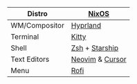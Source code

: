 | **Distro**    | [**NixOS**](https://nixos.org/)                                                                |
|---------------|------------------------------------------------------------------------------------------------|
| WM/Compositor | [Hyprland](https://github.com/hyprwm/Hyprland)                                                 |
| Terminal      | [Kitty](https://github.com/kovidgoyal/kitty)                                                   |
| Shell         | [Zsh](https://wiki.archlinux.org/title/zsh) + [Starship](https://github.com/starship/starship) |
| Text Editors  | [Neovim](https://github.com/neovim/neovim) & [Cursor](https://cursor.sh/)                      |
| Menu          | [Rofi](https://github.com/lbonn/rofi)                                                          |
